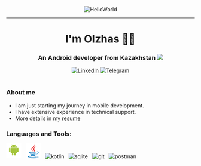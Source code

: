 <div id="header" align="center">
  <img src="https://github.com/Oljkee/Oljkee/assets/53326944/5841ce83-c592-4f8d-9852-d8a0ac803232" alt="HelloWorld" width="300"/>
  <hr>
  <h1>I'm Olzhas 👨‍💻</h1>
  <h3  align="center">An Android developer from Kazakhstan <img src="https://github.com/Oljkee/Oljkee/assets/53326944/0b0a9fd9-f46e-46c6-8f90-b7a82c3c4d5a" height="20" /></h3>

  <a href="https://www.linkedin.com/in/olzhas-nurmagambetov/">
    <img src="https://img.shields.io/badge/LinkedIn-blue?style=for-the-badge&logo=linkedin&logoColor=white" alt="LinkedIn"/>
  </a>
  <a href="https://t.me/Oljkee">
    <img src="https://img.shields.io/badge/Telegram-%231DA1F2?style=for-the-badge&logo=telegram&logoColor=white" alt="Telegram"/>
  </a>
</div>
<br/>

### About me
- I am just starting my journey in mobile development.
- I have extensive experience in technical support.
- More details in my [resume](https://drive.google.com/file/d/1w0Gxe_YzYzFj0Dd5eG2S1esvEFBRJvab/view?usp=sharing)

<h3 align="left">Languages and Tools:</h3>
<p align="left"> 
  <img src="https://raw.githubusercontent.com/devicons/devicon/master/icons/android/android-original-wordmark.svg" alt="android" width="40" height="40"/>&nbsp;&nbsp;
  <img src="https://raw.githubusercontent.com/devicons/devicon/master/icons/java/java-original.svg" alt="java" width="40" height="40"/>&nbsp;&nbsp;
  <img src="https://www.vectorlogo.zone/logos/kotlinlang/kotlinlang-icon.svg" alt="kotlin" width="40" height="40"/>&nbsp;&nbsp;
  <img src="https://www.vectorlogo.zone/logos/sqlite/sqlite-icon.svg" alt="sqlite" width="40" height="40"/>&nbsp;&nbsp;
  <img src="https://www.vectorlogo.zone/logos/git-scm/git-scm-icon.svg" alt="git" width="40" height="40"/>&nbsp;&nbsp;
  <img src="https://www.vectorlogo.zone/logos/getpostman/getpostman-icon.svg" alt="postman" width="40" height="40"/>
</p>



<!--
**Oljkee/Oljkee** is a ✨ _special_ ✨ repository because its `README.md` (this file) appears on your GitHub profile.

Here are some ideas to get you started:

- 🔭 I’m currently working on ...
- 🌱 I’m currently learning ...
- 👯 I’m looking to collaborate on ...
- 🤔 I’m looking for help with ...
- 💬 Ask me about ...
- 📫 How to reach me: ...
- 😄 Pronouns: ...
- ⚡ Fun fact: ...
-->
